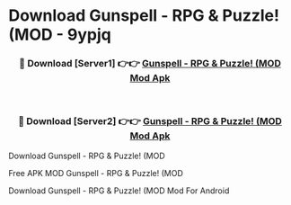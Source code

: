 # Download Gunspell - RPG & Puzzle! (MOD - 9ypjq



<div align="center">
<h3>🔴 Download [Server1] 👉👉 <a href="https://momento.my/?title=Gunspell_-_RPG_&_Puzzle!_(MOD">Gunspell - RPG & Puzzle! (MOD Mod Apk</a></h3><br>

<h3>🔴 Download [Server2] 👉👉 <a href="https://momento.my/?title=Gunspell_-_RPG_&_Puzzle!_(MOD">Gunspell - RPG & Puzzle! (MOD Mod Apk</a></h3>
</div>



Download Gunspell - RPG & Puzzle! (MOD 

Free APK MOD Gunspell - RPG & Puzzle! (MOD 

Download Gunspell - RPG & Puzzle! (MOD Mod For Android
